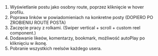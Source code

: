 1. Wyświetlanie postu jako osobny route, poprzez kliknięcie w hover profilu.
2. Poprawa linków w powiadomieniach na konkretne posty (DOPIERO PO ZROBIENIU ROUTE POSTA)
3. Zaczęcie pracy z rolkami. (Swiper vertical + scroll + custom reel component.)
4. Dodawanie likeów, komentarzy, bookmark, możliwość autoPlay po kliknięciu w ikonę.
5. Pobranie wszystkich reelsów każdego usera.
